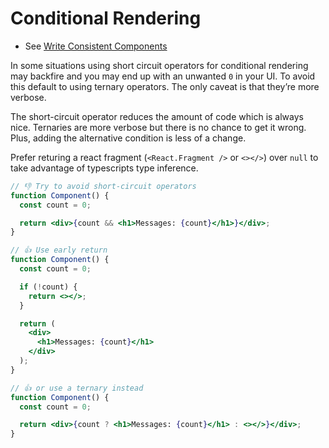 # Conditional Rendering

- See [Write Consistent Components](#write-consistent-components)

In some situations using short circuit operators for conditional rendering may backfire and you may end up with an unwanted `0` in your UI. To avoid this default to using ternary operators. The only caveat is that they’re more verbose.

The short-circuit operator reduces the amount of code which is always nice. Ternaries are more verbose but there is no chance to get it wrong. Plus, adding the alternative condition is less of a change.

Prefer returing a react fragment (`<React.Fragment />` or `<></>`) over `null` to take advantage of typescripts type inference.

```jsx
// 👎 Try to avoid short-circuit operators
function Component() {
  const count = 0;

  return <div>{count && <h1>Messages: {count}</h1>}</div>;
}

// 👍 Use early return
function Component() {
  const count = 0;

  if (!count) {
    return <></>;
  }

  return (
    <div>
      <h1>Messages: {count}</h1>
    </div>
  );
}

// 👍 or use a ternary instead
function Component() {
  const count = 0;

  return <div>{count ? <h1>Messages: {count}</h1> : <></>}</div>;
}
```
